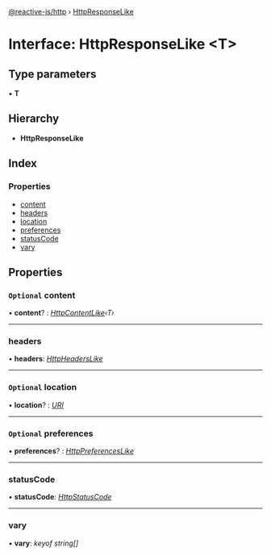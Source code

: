 [@reactive-js/http](../README.md) › [HttpResponseLike](httpresponselike.md)

# Interface: HttpResponseLike <**T**>

## Type parameters

▪ **T**

## Hierarchy

* **HttpResponseLike**

## Index

### Properties

* [content](httpresponselike.md#optional-content)
* [headers](httpresponselike.md#headers)
* [location](httpresponselike.md#optional-location)
* [preferences](httpresponselike.md#optional-preferences)
* [statusCode](httpresponselike.md#statuscode)
* [vary](httpresponselike.md#vary)

## Properties

### `Optional` content

• **content**? : *[HttpContentLike](httpcontentlike.md)‹T›*

___

###  headers

• **headers**: *[HttpHeadersLike](httpheaderslike.md)*

___

### `Optional` location

• **location**? : *[URI](uri.md)*

___

### `Optional` preferences

• **preferences**? : *[HttpPreferencesLike](httppreferenceslike.md)*

___

###  statusCode

• **statusCode**: *[HttpStatusCode](../enums/httpstatuscode.md)*

___

###  vary

• **vary**: *keyof string[]*
